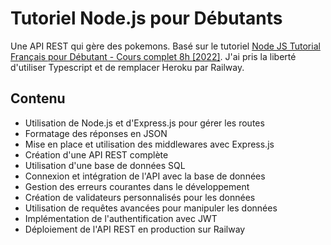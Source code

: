 # Tutoriel Node.js pour Débutants

Une API REST qui gère des pokemons. Basé sur le tutoriel [Node JS Tutorial Français pour Débutant - Cours complet 8h [2022]](https://www.youtube.com/watch?v=NRxzvpdduvQ). J'ai pris la liberté d'utiliser Typescript et de remplacer Heroku par Railway.

## Contenu

- Utilisation de Node.js et d'Express.js pour gérer les routes
- Formatage des réponses en JSON
- Mise en place et utilisation des middlewares avec Express.js
- Création d'une API REST complète
- Utilisation d'une base de données SQL
- Connexion et intégration de l'API avec la base de données
- Gestion des erreurs courantes dans le développement
- Création de validateurs personnalisés pour les données
- Utilisation de requêtes avancées pour manipuler les données
- Implémentation de l'authentification avec JWT
- Déploiement de l'API REST en production sur Railway


